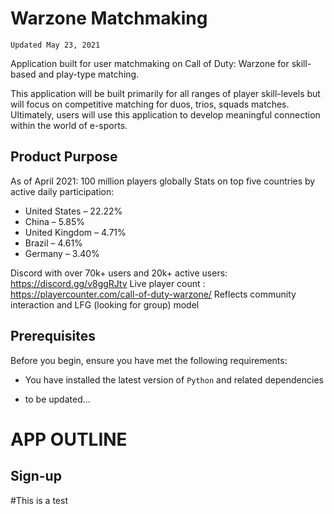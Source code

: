 # Warzone Matchmaking

`Updated May 23, 2021`

Application built for user matchmaking on Call of Duty: Warzone for skill-based and play-type matching.

This application will be built primarily for all ranges of player skill-levels but will focus on competitive matching for duos, trios, squads matches. Ultimately, users will use this application to develop meaningful connection within the world of e-sports.

## Product Purpose

As of April 2021: 100 million players globally
Stats on top five countries by active daily participation:

* United States – 22.22%
* China – 5.85%
* United Kingdom – 4.71%
* Brazil – 4.61%
* Germany – 3.40%

Discord with over 70k+ users and 20k+ active users: <https://discord.gg/v8ggRJtv>
Live player count : <https://playercounter.com/call-of-duty-warzone/>
Reflects community interaction and LFG (looking for group) model

## Prerequisites

Before you begin, ensure you have met the following requirements:

* You have installed the latest version of `Python` and related dependencies

* to be updated...

# APP OUTLINE

## Sign-up

#This is a test

